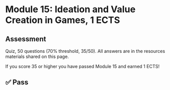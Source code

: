 # Module 15: Ideation and Value Creation in Games, 1 ECTS

## Assessment

Quiz, 50 questions (70% threshold, 35/50). All answers are in the resources materials shared on this page.

If you score 35 or higher you have passed Module 15 and earned 1 ECTS!

## ✅ Pass

